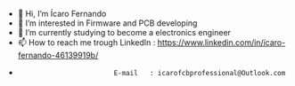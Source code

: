 - 👋 Hi, I’m Ícaro Fernando
- 👀 I’m interested in Firmware and PCB developing
- 🌱 I’m currently studying to become a electronics engineer
- 📫 How to reach me trough  LinkedIn : https://www.linkedin.com/in/ícaro-fernando-46139919b/
-                             E-mail   : icarofcbprofessional@Outlook.com  

